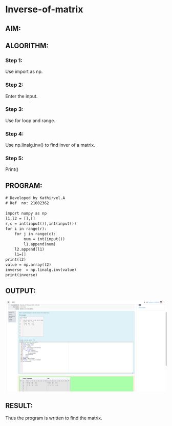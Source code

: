 # Inverse-of-matrix

## AIM:

## ALGORITHM:
### Step 1:

Use import as np.
### Step 2:

Enter the input.
### Step 3:

Use for loop and range.
### Step 4:

Use np.linalg.inv() to find inver of a matrix.
### Step 5:

Print()


## PROGRAM:
~~~
# Developed by Kathirvel.A
# Ref  no: 21002362

import numpy as np
l1,l2 = [],[]
r,c = int(input()),int(input())
for i in range(r):
    for j in range(c):
        num = int(input())
        l1.append(num)
    l2.append(l1)
    l1=[]
print(l2)
value = np.array(l2)
inverse  = np.linalg.inv(value)
print(inverse)
~~~

## OUTPUT:
![out](scr.png)

## RESULT:
Thus the program is written to find the matrix.
